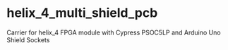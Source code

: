 helix_4_multi_shield_pcb
========================

Carrier for helix_4 FPGA module with Cypress PSOC5LP and Arduino Uno Shield Sockets
